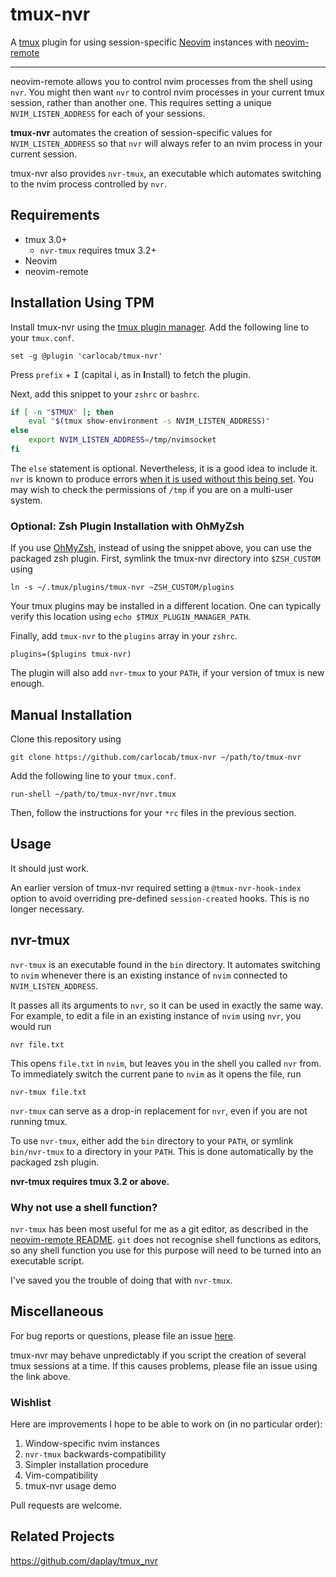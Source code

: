 # tmux-nvr
A [tmux](https://tmux.github.io) plugin for using session-specific
[Neovim](https://neovim.io) instances with
[neovim-remote](https://github.com/mhinz/neovim-remote)

---

neovim-remote allows you to control nvim processes from the shell using `nvr`.
You might then want `nvr` to control nvim processes in your current tmux session,
rather than another one. This requires setting a unique `NVIM_LISTEN_ADDRESS` for
each of your sessions.

**tmux-nvr** automates the creation of session-specific values for
`NVIM_LISTEN_ADDRESS` so that `nvr` will always refer to an nvim process in your
current session.

tmux-nvr also provides `nvr-tmux`, an executable which automates switching to
the nvim process controlled by `nvr`.

## Requirements

- tmux 3.0+
    * `nvr-tmux` requires tmux 3.2+
- Neovim
- neovim-remote

## Installation Using TPM

Install tmux-nvr using the [tmux plugin manager](https://github.com/tmux-plugins/tpm).
Add the following line to your `tmux.conf`.

    set -g @plugin 'carlocab/tmux-nvr'

Press `prefix` + <kbd>I</kbd> (capital i, as in **I**nstall) to fetch the plugin.

Next, add this snippet to your `zshrc` or `bashrc`.

```bash
if [ -n "$TMUX" ]; then
    eval "$(tmux show-environment -s NVIM_LISTEN_ADDRESS)"
else
    export NVIM_LISTEN_ADDRESS=/tmp/nvimsocket
fi
```

The `else` statement is optional. Nevertheless, it is a good idea to include it.
`nvr` is known to produce errors [when it is used without this being set](https://github.com/mhinz/neovim-remote/issues/134#issuecomment-565840645). You may wish to check the permissions of `/tmp` if you
are on a multi-user system.

### Optional: Zsh Plugin Installation with OhMyZsh

If you use [OhMyZsh](https://ohmyz.sh), instead of using the snippet above, you
can use the packaged zsh plugin. First, symlink the tmux-nvr directory into
`$ZSH_CUSTOM` using

    ln -s ~/.tmux/plugins/tmux-nvr ~ZSH_CUSTOM/plugins

Your tmux plugins may be installed in a different location. One can
typically verify this location using `echo $TMUX_PLUGIN_MANAGER_PATH`.

Finally, add `tmux-nvr` to the `plugins` array in your `zshrc`.

    plugins=($plugins tmux-nvr)

The plugin will also add `nvr-tmux` to your `PATH`, if your version of tmux is
new enough.

## Manual Installation

Clone this repository using

    git clone https://github.com/carlocab/tmux-nvr ~/path/to/tmux-nvr

Add the following line to your `tmux.conf`.

    run-shell ~/path/to/tmux-nvr/nvr.tmux

Then, follow the instructions for your `*rc` files in the previous
section.

## Usage

It should just work.

An earlier version of tmux-nvr required setting a `@tmux-nvr-hook-index` option
to avoid overriding pre-defined `session-created` hooks. This is no longer
necessary.

## nvr-tmux

`nvr-tmux` is an executable found in the `bin` directory. It automates
switching to `nvim` whenever there is an existing instance of `nvim` connected
to `NVIM_LISTEN_ADDRESS`.

It passes all its arguments to `nvr`, so it can be used in exactly the same way.
For example, to edit a file in an existing instance of `nvim` using `nvr`, you
would run

    nvr file.txt

This opens `file.txt` in `nvim`, but leaves you in the shell you called `nvr`
from. To immediately switch the current pane to `nvim` as it opens the file, run

    nvr-tmux file.txt

`nvr-tmux` can serve as a drop-in replacement for `nvr`, even if you are not
running tmux.

To use `nvr-tmux`, either add the `bin` directory to your `PATH`, or symlink
`bin/nvr-tmux` to a directory in your `PATH`. This is done automatically by the
packaged zsh plugin.

**nvr-tmux requires tmux 3.2 or above.**

### Why not use a shell function?

`nvr-tmux` has been most useful for me as a git editor, as described in the
[neovim-remote README](https://github.com/mhinz/neovim-remote#typical-use-cases).
`git` does not recognise shell functions as editors, so any shell function you
use for this purpose will need to be turned into an executable script.

I've saved you the trouble of doing that with `nvr-tmux`.

## Miscellaneous

For bug reports or questions, please file an issue [here](https://github.com/carlocab/tmux-nvr/issues).

tmux-nvr may behave unpredictably if you script the creation of several tmux
sessions at a time. If this causes problems, please file an issue using the
link above.

### Wishlist
Here are improvements I hope to be able to work on (in no particular order):
1. Window-specific nvim instances
2. `nvr-tmux` backwards-compatibility
3. Simpler installation procedure
4. Vim-compatibility
5. tmux-nvr usage demo

Pull requests are welcome.

## Related Projects

https://github.com/daplay/tmux_nvr
